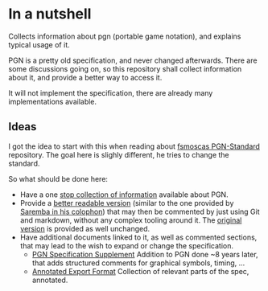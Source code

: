# In a nutshell

Collects information about pgn (portable game notation), and explains typical usage of it.

PGN is a pretty old specification, and never changed afterwards. There are some discussions going on, so this repository shall collect information about it, and provide a better way to access it.

It will not implement the specification, there are already many implementations available. 

## Ideas

I got the idea to start with this when reading about [fsmoscas PGN-Standard](https://github.com/fsmosca/PGN-Standard) repository. The goal here is slighly different, he tries to change the standard.

So what should be done here:

* Have a one [stop collection of information](resources.md) available about PGN.
* Provide a [better readable version](pgn-specification.md)  (similar to the one provided by [Saremba in his colophon](http://www.saremba.de/chessgml/standards/pgn/pgn-complete.htm#AEN10)) that may then be commented by just using Git and markdown, without any complex tooling around it. The [original version](pgn-specification.txt) is provided as well unchanged.
* Have additional documents linked to it, as well as commented sections, that may lead to the wish to expand or change the specification.
  * [PGN Specification Supplement](pgn-spec-supplement.md) Addition to PGN done ~8 years later, that adds structured comments for graphical symbols, timing, ...
  * [Annotated Export Format](annotated/export.md) Collection of relevant parts of the spec, annotated.

